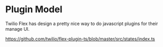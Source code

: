 # Plugin Model



Twilio Flex has design a pretty nice way to do javascript plugins for their manage UI.

https://github.com/twilio/flex-plugin-ts/blob/master/src/states/index.ts